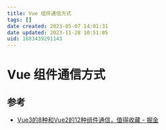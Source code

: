 ```yaml
---
title: Vue 组件通信方式
tags: []
date created: 2023-05-07 14:01:31
date updated: 2023-11-28 10:51:05
uid: 1683439291143
---
```


# Vue 组件通信方式

## 参考

- [Vue3的8种和Vue2的12种组件通信，值得收藏 - 掘金](https://juejin.cn/post/6999687348120190983)
